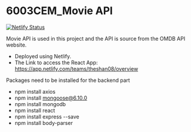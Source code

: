 # 6003CEM_Movie API

[![Netlify Status](https://api.netlify.com/api/v1/badges/14f1193b-c080-4221-81a3-7889070d1723/deploy-status)](https://app.netlify.com/sites/omdbapi-6003cem-theshan/deploys)

Movie API is used in this project and the API is source from the OMDB API website.

 - Deployed using Netlify. 
 - The Link  to access the React App: https://app.netlify.com/teams/theshan08/overview 


Packages need to be installed for the backend part

- npm install axios
- npm install mongoose@6.10.0
- npm install mongodb
- npm install react
- npm install express --save
- npm install body-parser

